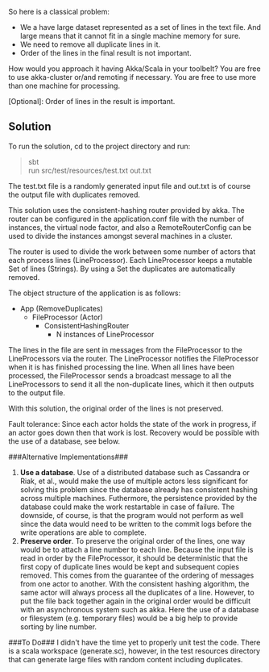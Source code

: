 So here is a classical problem:

  * We a have large dataset represented as a set of lines in the text file. And large means that it cannot fit in a single machine memory for sure.
  * We need to remove all duplicate lines in it.
  * Order of the lines in the final result is not important.

How would you approach it having Akka/Scala in your toolbelt?
You are free to use akka-cluster or/and remoting if necessary.
You are free to use more than one machine for processing.

[Optional]: Order of lines in the result is important.


Solution
--------

To run the solution, cd to the project directory and run:
> sbt  
> run src/test/resources/test.txt out.txt

The test.txt file is a randomly generated input file and out.txt is
of course the output file with duplicates removed.

This solution uses the consistent-hashing router provided by akka.
The router can be configured in the application.conf file with the number
of instances, the virtual node factor, and also a RemoteRouterConfig can be
used to divide the instances amongst several machines in a cluster.

The router is used to divide the work between some number of actors that each
process lines (LineProcessor). Each LineProcessor keeps a mutable Set of lines (Strings).
By using a Set the duplicates are automatically removed.

The object structure of the application is as follows:

* App (RemoveDuplicates)
    * FileProcessor (Actor)
        * ConsistentHashingRouter
            * N instances of LineProcessor


The lines in the file are sent in messages from the FileProcessor to the LineProcessors
via the router. The LineProcessor notifies the FileProcessor when it is has finished
processing the line. When all lines have been processed, the FileProcessor sends a
broadcast message to all the LineProcessors to send it all the non-duplicate lines,
which it then outputs to the output file.

With this solution, the original order of the lines is not preserved.

Fault tolerance: Since each actor holds the state of the work in progress, if an
actor goes down then that work is lost. Recovery would be possible with the use
of a database, see below.

###Alternative Implementations###
1. **Use a database**. Use of a distributed database such as Cassandra or Riak, et al.,
would make the use of multiple actors less significant for solving this problem since
the database already has consistent hashing across multiple machines. Futhermore,
the persistence provided by the database could make the work restartable in case of
failure. The downside, of course, is that the program would not perform as well since
the data would need to be written to the commit logs before the write operations are
able to complete.
2. **Preserve order**. To preserve the original order of the lines, one way would be to
 attach a line number to each line. Because the input file is read in order by the
FileProcessor, it should be deterministic that the first copy of duplicate lines would
be kept and subsequent copies removed. This comes from the guarantee of the ordering of
messages from one actor to another. With the consistent hashing algorithm, the same actor
will always process all the duplicates of a line. However, to put the file back together
again in the original order would be difficult with an asynchronous system such as akka.
Here the use of a database or filesystem (e.g. temporary files) would be a big help to
provide sorting by line number.

###To Do###
I didn't have the time yet to properly unit test the code. There is a scala
workspace (generate.sc), however, in the test resources directory that can generate
large files with random content including duplicates.
